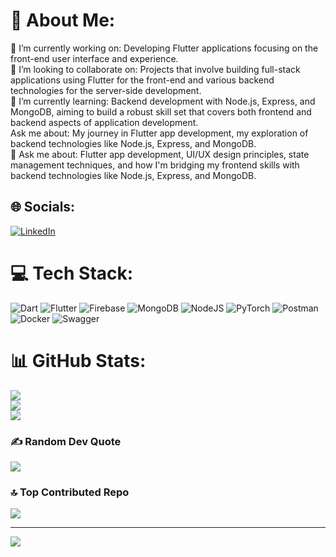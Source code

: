 # 💫 About Me:
🔭 I’m currently working on: Developing Flutter applications focusing on the front-end user interface and experience.<br>👯 I’m looking to collaborate on: Projects that involve building full-stack applications using Flutter for the front-end and various backend technologies for the server-side development.<br>🌱 I’m currently learning: Backend development with Node.js, Express, and MongoDB, aiming to build a robust skill set that covers both frontend and backend aspects of application development.<br> Ask me about: My journey in Flutter app development, my exploration of backend technologies like Node.js, Express, and MongoDB.<br>💬 Ask me about: Flutter app development, UI/UX design principles, state management techniques, and how I'm bridging my frontend skills with backend technologies like Node.js, Express, and MongoDB.<br>


## 🌐 Socials:
[![LinkedIn](https://img.shields.io/badge/LinkedIn-%230077B5.svg?logo=linkedin&logoColor=white)](https://linkedin.com/in/https://www.linkedin.com/in/saranefise/) 

# 💻 Tech Stack:
![Dart](https://img.shields.io/badge/dart-%230175C2.svg?style=flat&logo=dart&logoColor=white) ![Flutter](https://img.shields.io/badge/Flutter-%2302569B.svg?style=flat&logo=Flutter&logoColor=white) ![Firebase](https://img.shields.io/badge/firebase-%23039BE5.svg?style=flat&logo=firebase) ![MongoDB](https://img.shields.io/badge/MongoDB-%234ea94b.svg?style=flat&logo=mongodb&logoColor=white) ![NodeJS](https://img.shields.io/badge/node.js-6DA55F?style=flat&logo=node.js&logoColor=white) ![PyTorch](https://img.shields.io/badge/PyTorch-%23EE4C2C.svg?style=flat&logo=PyTorch&logoColor=white) ![Postman](https://img.shields.io/badge/Postman-FF6C37?style=flat&logo=postman&logoColor=white) ![Docker](https://img.shields.io/badge/docker-%230db7ed.svg?style=flat&logo=docker&logoColor=white) ![Swagger](https://img.shields.io/badge/-Swagger-%23Clojure?style=flat&logo=swagger&logoColor=white)
# 📊 GitHub Stats:
![](https://github-readme-stats.vercel.app/api?username=Sara-Nefise&theme=blueberry&hide_border=false&include_all_commits=true&count_private=true)<br/>
![](https://github-readme-streak-stats.herokuapp.com/?user=Sara-Nefise&theme=blueberry&hide_border=false)<br/>
![](https://github-readme-stats.vercel.app/api/top-langs/?username=Sara-Nefise&theme=blueberry&hide_border=false&include_all_commits=true&count_private=true&layout=compact)

### ✍️ Random Dev Quote
![](https://quotes-github-readme.vercel.app/api?type=horizontal&theme=radical)

### 🔝 Top Contributed Repo
![](https://github-contributor-stats.vercel.app/api?username=Sara-Nefise&limit=5&theme=dark&combine_all_yearly_contributions=true)

---
[![](https://visitcount.itsvg.in/api?id=Sara-Nefise&icon=0&color=0)](https://visitcount.itsvg.in)

<!-- Proudly created with GPRM ( https://gprm.itsvg.in ) -->

